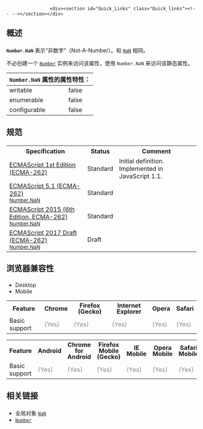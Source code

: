 
                
                  
                    <div><section id="Quick_Links" class="Quick_links"><!-- --></section></div>

<h2 style="margin-bottom: 20px; line-height: 30px;" name="Summary" id="Summary">&#x6982;&#x8FF0;</h2>

<p><code><strong>Number.NaN</strong></code>&#xA0;&#x8868;&#x793A;&#x201C;&#x975E;&#x6570;&#x5B57;&#x201D;&#xFF08;Not-A-Number&#xFF09;&#x3002;&#x548C; <a title="&#x5168;&#x5C40;&#x5C5E;&#x6027; NaN &#x8868;&#x793A; Not-A-Number &#x7684;&#x503C;&#x3002;" href="/zh-CN/docs/Web/JavaScript/Reference/Global_Objects/NaN"><code>NaN</code></a> &#x76F8;&#x540C;&#x3002;</p>

<p>&#x4E0D;&#x5FC5;&#x521B;&#x5EFA;&#x4E00;&#x4E2A; <a title="JavaScript &#x7684; Number&#xA0;&#x5BF9;&#x8C61;&#x662F;&#x7ECF;&#x8FC7;&#x5C01;&#x88C5;&#x7684;&#x80FD;&#x8BA9;&#x4F60;&#x5904;&#x7406;&#x6570;&#x5B57;&#x503C;&#x7684;&#x5BF9;&#x8C61;&#x3002;Number &#x5BF9;&#x8C61;&#x7531;&#xA0;Number() &#x6784;&#x9020;&#x5668;&#x521B;&#x5EFA;&#x3002;" href="/zh-CN/docs/Web/JavaScript/Reference/Global_Objects/Number"><code>Number</code></a> &#x5B9E;&#x4F8B;&#x6765;&#x8BBF;&#x95EE;&#x8BE5;&#x5C5E;&#x6027;&#xFF0C;&#x4F7F;&#x7528;&#xA0;<code>Number.NaN</code>&#xA0;&#x6765;&#x8BBF;&#x95EE;&#x8BE5;&#x9759;&#x6001;&#x5C5E;&#x6027;&#x3002;</p>

<p></p><table class="standard-table"> 
  <thead> 
    <tr> 
      <th colspan="2" class="header"><code>Number.NaN</code> &#x5C5E;&#x6027;&#x7684;&#x5C5E;&#x6027;&#x7279;&#x6027;&#xFF1A;</th> 
    </tr> 
  </thead> 
  <tbody> 
    <tr> 
      <td>writable</td> 
      <td>false</td> 
    </tr> 
    <tr> 
      <td>enumerable</td> 
      <td>false</td> 
    </tr> 
    <tr> 
      <td>configurable</td> 
      <td>false</td> 
    </tr> 
  </tbody> 
</table><p></p>

<h2 style="margin-bottom: 20px; line-height: 30px;" id="&#x89C4;&#x8303;">&#x89C4;&#x8303;</h2>

<table class="standard-table">
 <tbody>
  <tr>
   <th scope="col">Specification</th>
   <th scope="col">Status</th>
   <th scope="col">Comment</th>
  </tr>
  <tr>
   <td><a title="ECMAScript 1st Edition (ECMA-262)" hreflang="en" class="external" lang="en" href="http://www.ecma-international.org/publications/files/ECMA-ST-ARCH/ECMA-262,%201st%20edition,%20June%201997.pdf">ECMAScript 1st Edition (ECMA-262)</a></td>
   <td><span class="spec-Standard">Standard</span></td>
   <td>Initial definition. Implemented in JavaScript 1.1.</td>
  </tr>
  <tr>
   <td><a hreflang="en" class="external" lang="en" href="http://www.ecma-international.org/ecma-262/5.1/#sec-15.7.3.4">ECMAScript 5.1 (ECMA-262)<br><small lang="zh-CN">Number.NaN</small></a></td>
   <td><span class="spec-Standard">Standard</span></td>
   <td>&#xA0;</td>
  </tr>
  <tr>
   <td><a hreflang="en" class="external" lang="en" href="http://www.ecma-international.org/ecma-262/6.0/#sec-number.nan">ECMAScript 2015 (6th Edition, ECMA-262)<br><small lang="zh-CN">Number.NaN</small></a></td>
   <td><span class="spec-Standard">Standard</span></td>
   <td>&#xA0;</td>
  </tr>
  <tr>
   <td><a hreflang="en" class="external" lang="en" href="https://tc39.github.io/ecma262/#sec-number.nan">ECMAScript 2017 Draft (ECMA-262)<br><small lang="zh-CN">Number.NaN</small></a></td>
   <td><span class="spec-Draft">Draft</span></td>
   <td>&#xA0;</td>
  </tr>
 </tbody>
</table>

<h2 style="margin-bottom: 20px; line-height: 30px;" id="&#x6D4F;&#x89C8;&#x5668;&#x517C;&#x5BB9;&#x6027;">&#x6D4F;&#x89C8;&#x5668;&#x517C;&#x5BB9;&#x6027;</h2>

<p></p><div class="htab"> 
    <a name="AutoCompatibilityTable" id="AutoCompatibilityTable"></a> 
    <ul> 
        <li class="selected"><a>Desktop</a></li> 
        <li><a>Mobile</a></li> 
    </ul> 
</div><p></p>

<div id="compat-desktop">
<table class="compat-table">
 <tbody>
  <tr>
   <th style="line-height: 16px;">Feature</th>
   <th style="line-height: 16px;">Chrome</th>
   <th style="line-height: 16px;">Firefox (Gecko)</th>
   <th style="line-height: 16px;">Internet Explorer</th>
   <th style="line-height: 16px;">Opera</th>
   <th style="line-height: 16px;">Safari</th>
  </tr>
  <tr>
   <td>Basic support</td>
   <td><span title="Please update this with the earliest version of support." style="color: #888;">(Yes)</span></td>
   <td><span title="Please update this with the earliest version of support." style="color: #888;">(Yes)</span></td>
   <td><span title="Please update this with the earliest version of support." style="color: #888;">(Yes)</span></td>
   <td><span title="Please update this with the earliest version of support." style="color: #888;">(Yes)</span></td>
   <td><span title="Please update this with the earliest version of support." style="color: #888;">(Yes)</span></td>
  </tr>
 </tbody>
</table>
</div>

<div id="compat-mobile">
<table class="compat-table">
 <tbody>
  <tr>
   <th style="line-height: 16px;">Feature</th>
   <th style="line-height: 16px;">Android</th>
   <th style="line-height: 16px;">Chrome for Android</th>
   <th style="line-height: 16px;">Firefox Mobile (Gecko)</th>
   <th style="line-height: 16px;">IE Mobile</th>
   <th style="line-height: 16px;">Opera Mobile</th>
   <th style="line-height: 16px;">Safari Mobile</th>
  </tr>
  <tr>
   <td>Basic support</td>
   <td><span title="Please update this with the earliest version of support." style="color: #888;">(Yes)</span></td>
   <td><span title="Please update this with the earliest version of support." style="color: #888;">(Yes)</span></td>
   <td><span title="Please update this with the earliest version of support." style="color: #888;">(Yes)</span></td>
   <td><span title="Please update this with the earliest version of support." style="color: #888;">(Yes)</span></td>
   <td><span title="Please update this with the earliest version of support." style="color: #888;">(Yes)</span></td>
   <td><span title="Please update this with the earliest version of support." style="color: #888;">(Yes)</span></td>
  </tr>
 </tbody>
</table>
</div>

<h2 style="margin-bottom: 20px; line-height: 30px;" name="See_also" id="See_also">&#x76F8;&#x5173;&#x94FE;&#x63A5;</h2>

<ul>
 <li>&#x5168;&#x5C40;&#x5BF9;&#x8C61; <a title="&#x5168;&#x5C40;&#x5C5E;&#x6027; NaN &#x8868;&#x793A; Not-A-Number &#x7684;&#x503C;&#x3002;" href="/zh-CN/docs/Web/JavaScript/Reference/Global_Objects/NaN"><code>NaN</code></a></li>
 <li><a title="JavaScript &#x7684; Number&#xA0;&#x5BF9;&#x8C61;&#x662F;&#x7ECF;&#x8FC7;&#x5C01;&#x88C5;&#x7684;&#x80FD;&#x8BA9;&#x4F60;&#x5904;&#x7406;&#x6570;&#x5B57;&#x503C;&#x7684;&#x5BF9;&#x8C61;&#x3002;Number &#x5BF9;&#x8C61;&#x7531;&#xA0;Number() &#x6784;&#x9020;&#x5668;&#x521B;&#x5EFA;&#x3002;" href="/zh-CN/docs/Web/JavaScript/Reference/Global_Objects/Number"><code>Number</code></a></li>
</ul>
                  
                
              